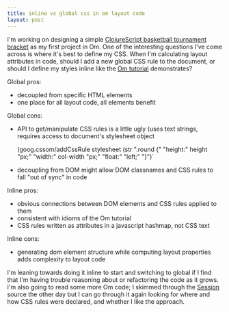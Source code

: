 ```yaml
---
title: inline vs global css in om layout code
layout: post
---
```

I'm working on designing a simple [ClojureScript basketball tournament bracket](github.com/stijlist/threev)
as my first project in Om. One of the interesting questions I've come across is
where it's best to define my CSS. When I'm calculating layout attributes in
code, should I add a new global CSS rule to the document, or should I define my
styles inline like the [Om
tutorial](https://github.com/swannodette/om/wiki/Basic-Tutorial) demonstrates? 

Global pros:

- decoupled from specific HTML elements
- one place for all layout code, all elements benefit

Global cons: 

- API to get/manipulate CSS rules is a little ugly (uses text strings, requires access to document's stylesheet object
    
    (goog.cssom/addCssRule stylesheet 
                          (str ".round {"
                                 "height:" height "px;"
                                 "width:" col-width "px;"
                                 "float:" "left;" 
                               "}")`

- decoupling from DOM might allow DOM classnames and CSS rules to fall "out of 
  sync" in code

Inline pros:

- obvious connections between DOM elements and CSS rules applied to them
- consistent with idioms of the Om tutorial
- CSS rules written as attributes in a javascript hashmap, not CSS text

Inline cons:

- generating dom element structure while computing layout properties adds complexity to layout code


I'm leaning towards doing it inline to start and switching to global if I find that I'm having trouble reasoning about or refactoring the code as it grows. 
I'm also going to read some more Om code; I skimmed through the [Session](http://github.com/kovasb/session) source the other day but I can go through it again looking for where and how CSS rules were declared, and whether I like the approach.
